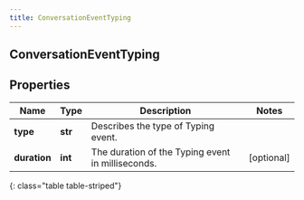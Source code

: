 ```yaml
---
title: ConversationEventTyping
---
```

## ConversationEventTyping

## Properties

|Name | Type | Description | Notes|
|------------ | ------------- | ------------- | -------------|
| **type** | **str** | Describes the type of Typing event. | |
| **duration** | **int** | The duration of the Typing event in milliseconds. | [optional] |
{: class="table table-striped"}


